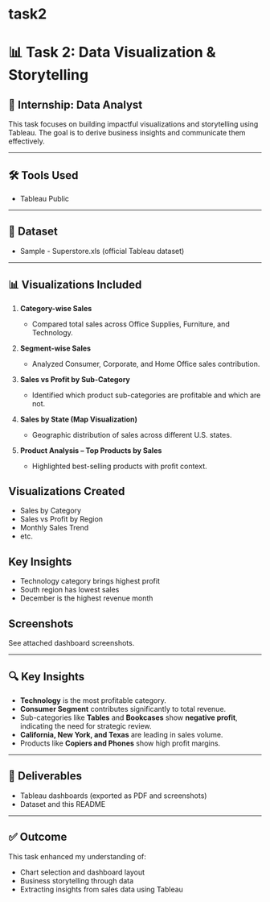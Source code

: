 # task2
# 📊 Task 2: Data Visualization & Storytelling

## 🚀 Internship: Data Analyst
This task focuses on building impactful visualizations and storytelling using Tableau. The goal is to derive business insights and communicate them effectively.

---

## 🛠 Tools Used
- Tableau Public

---

## 📁 Dataset
- Sample - Superstore.xls (official Tableau dataset)

---

## 📊 Visualizations Included
1. **Category-wise Sales**
   - Compared total sales across Office Supplies, Furniture, and Technology.

2. **Segment-wise Sales**
   - Analyzed Consumer, Corporate, and Home Office sales contribution.

3. **Sales vs Profit by Sub-Category**
   - Identified which product sub-categories are profitable and which are not.

4. **Sales by State (Map Visualization)**
   - Geographic distribution of sales across different U.S. states.

5. **Product Analysis – Top Products by Sales**
   - Highlighted best-selling products with profit context.
   
## Visualizations Created
- Sales by Category
- Sales vs Profit by Region
- Monthly Sales Trend
- etc.

## Key Insights
- Technology category brings highest profit
- South region has lowest sales
- December is the highest revenue month

## Screenshots
See attached dashboard screenshots.

---

## 🔍 Key Insights
- **Technology** is the most profitable category.
- **Consumer Segment** contributes significantly to total revenue.
- Sub-categories like **Tables** and **Bookcases** show **negative profit**, indicating the need for strategic review.
- **California, New York, and Texas** are leading in sales volume.
- Products like **Copiers and Phones** show high profit margins.

---

## 📌 Deliverables
- Tableau dashboards (exported as PDF and screenshots)
- Dataset and this README

---

## ✅ Outcome
This task enhanced my understanding of:
- Chart selection and dashboard layout
- Business storytelling through data
- Extracting insights from sales data using Tableau

